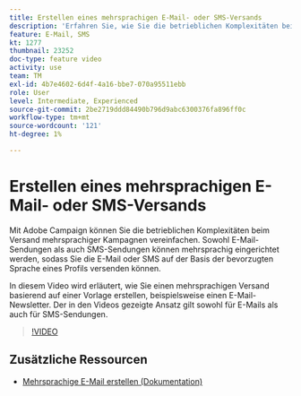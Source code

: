 ```yaml
---
title: Erstellen eines mehrsprachigen E-Mail- oder SMS-Versands
description: 'Erfahren Sie, wie Sie die betrieblichen Komplexitäten beim Versand mehrsprachiger Kampagnen vereinfachen können. '
feature: E-Mail, SMS
kt: 1277
thumbnail: 23252
doc-type: feature video
activity: use
team: TM
exl-id: 4b7e4602-6d4f-4a16-bbe7-070a95511ebb
role: User
level: Intermediate, Experienced
source-git-commit: 2be2719ddd84490b796d9abc6300376fa896ff0c
workflow-type: tm+mt
source-wordcount: '121'
ht-degree: 1%

---
```


# Erstellen eines mehrsprachigen E-Mail- oder SMS-Versands

Mit Adobe Campaign können Sie die betrieblichen Komplexitäten beim Versand mehrsprachiger Kampagnen vereinfachen. Sowohl E-Mail-Sendungen als auch SMS-Sendungen können mehrsprachig eingerichtet werden, sodass Sie die E-Mail oder SMS auf der Basis der bevorzugten Sprache eines Profils versenden können.

In diesem Video wird erläutert, wie Sie einen mehrsprachigen Versand basierend auf einer Vorlage erstellen, beispielsweise einen E-Mail-Newsletter. Der in den Videos gezeigte Ansatz gilt sowohl für E-Mails als auch für SMS-Sendungen.

>[!VIDEO](https://video.tv.adobe.com/v/23252?quality=12)

## Zusätzliche Ressourcen

* [Mehrsprachige E-Mail erstellen (Dokumentation)](https://docs.adobe.com/content/help/en/campaign-standard/using/communication-channels/email-messages/creating-a-multilingual-email.html)
